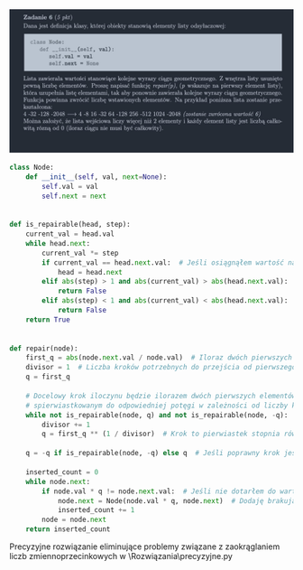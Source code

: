 <picture>
  <source srcset="../../../srt/zbior_zadan/2021_6.png" media="(prefers-color-scheme: light)">
  <source srcset="../../../srt/zbior_zadan/black_2021_6.png" media="(prefers-color-scheme: dark)">
  <img src="../../../srt/zbior_zadan/black_2021_6.png" alt="zadanie 2021_6">
</picture>


```python
class Node:
    def __init__(self, val, next=None):
        self.val = val
        self.next = next


def is_repairable(head, step):
    current_val = head.val
    while head.next:
        current_val *= step
        if current_val == head.next.val:  # Jeśli osiągnąłem wartość następnego elementu, przechodzę do niego
            head = head.next
        elif abs(step) > 1 and abs(current_val) > abs(head.next.val):  # Sprawdzam, czy przekroczyłem ciąg rosnący
            return False
        elif abs(step) < 1 and abs(current_val) < abs(head.next.val):  # Sprawdzam, czy przekroczyłem ciąg malejący
            return False
    return True


def repair(node):
    first_q = abs(node.next.val / node.val)  # Iloraz dwóch pierwszych elementów
    divisor = 1  # Liczba kroków potrzebnych do przejścia od pierwszego do drugiego elementu
    q = first_q

    # Docelowy krok iloczynu będzie ilorazem dwóch pierwszych elementów,
    # spierwiastkowanym do odpowiedniej potęgi w zależności od liczby kroków, pomiędzy 1 a 2 elementem.
    while not is_repairable(node, q) and not is_repairable(node, -q):  # Dopóki krok nie naprawia ciągu
        divisor += 1
        q = first_q ** (1 / divisor)  # Krok to pierwiastek stopnia równego liczbie kroków

    q = -q if is_repairable(node, -q) else q  # Jeśli poprawny krok jest ujemny, zmieniam na wartość ujemną

    inserted_count = 0
    while node.next:
        if node.val * q != node.next.val:  # Jeśli nie dotarłem do wartości następnego elementu w ciągu
            node.next = Node(node.val * q, node.next)  # Dodaję brakujący element do listy
            inserted_count += 1
        node = node.next
    return inserted_count
```

Precyzyjne rozwiązanie eliminujące problemy związane z zaokrąglaniem liczb zmiennoprzecinkowych w \Rozwiązania\precyzyjne.py



